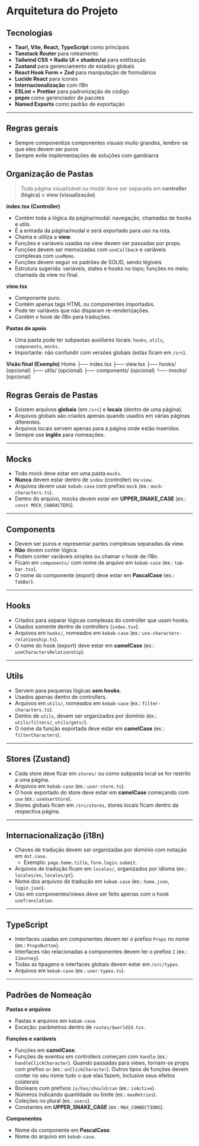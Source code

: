 # Arquitetura do Projeto

## Tecnologias
- **Tauri, Vite, React, TypeScript** como principais
- **Tanstack Router** para roteamento
- **Tailwind CSS + Radix UI + shadcn/ui** para estilização
- **Zustand** para gerenciamento de estados globais
- **React Hook Form + Zod** para manipulação de formulários
- **Lucide React** para ícones
- **Internacionalização** com i18n
- **ESLint + Prettier** para padronização de código
- **pnpm** como gerenciador de pacotes
- **Named Exports** como padrão de exportação

---

## Regras gerais
- Sempre componentize componentes visuais muito grandes, lembre-se que eles devem ser puros
- Sempre evite implementações de soluções com gambiarra

## Organização de Pastas

> Toda página visualizável ou modal deve ser separada em **controller (lógica)** e **view (visualização)**.

**index.tsx (Controller)**
- Contém toda a lógica da página/modal: navegação, chamadas de hooks e utils.
- É a entrada da página/modal e será exportado para uso na rota.
- Chama e utiliza a **view**.
- Funções e variáveis usadas na view devem ser passadas por props.
- Funções devem ser memoizadas com `useCallback` e variáveis complexas com `useMemo`.
- Funções devem seguir os padrões de SOLID, sendo légiveis
- Estrutura sugerida: variáveis, states e hooks no topo; funções no meio; chamada da view no final.

**view.tsx**
- Componente puro.
- Contém apenas tags HTML ou componentes importados.
- Pode ter variáveis que não disparam re-renderizações.
- Contém o hook de i18n para traduções.

**Pastas de apoio**
- Uma pasta pode ter subpastas auxiliares locais: `hooks`, `utils`, `components`, `mocks`.
- Importante: não confundir com versões globais (estas ficam em `/src`).

**Visão final (Exemplo)**
Home
├── index.tsx
├── view.tsx
├── hooks/ (opcional)
├── utils/ (opcional)
├── components/ (opcional)
└── mocks/ (opcional)

## Regras Gerais de Pastas
- Existem arquivos **globais** (em `/src`) e **locais** (dentro de uma página).
- Arquivos globais são criados apenas quando usados em várias páginas diferentes.
- Arquivos locais servem apenas para a página onde estão inseridos.
- Sempre use **inglês** para nomeações.

---

## Mocks
- Todo mock deve estar em uma pasta `mocks`.  
- **Nunca** devem estar dentro de `index` (controller) ou `view`.  
- Arquivos devem usar `kebab-case` com prefixo `mock` (ex.: `mock-characters.ts`).  
- Dentro do arquivo, mocks devem estar em **UPPER_SNAKE_CASE** (ex.: `const MOCK_CHARACTERS`).  

---

## Components
- Devem ser puros e representar partes complexas separadas da view.  
- **Não** devem conter lógica.  
- Podem conter variáveis simples ou chamar o hook de i18n.  
- Ficam em `components/` com nome de arquivo em `kebab-case` (ex.: `tab-bar.tsx`).  
- O nome do componente (export) deve estar em **PascalCase** (ex.: `TabBar`).  

---

## Hooks
- Criados para separar lógicas complexas do controller que usam hooks.  
- Usados somente dentro de controllers (`index.tsx`).  
- Arquivos em `hooks/`, nomeados em `kebab-case` (ex.: `use-characters-relationship.ts`).  
- O nome do hook (export) deve estar em **camelCase** (ex.: `useCharactersRelationship`).  

---

## Utils
- Servem para pequenas lógicas **sem hooks**.  
- Usados apenas dentro de controllers.  
- Arquivos em `utils/`, nomeados em `kebab-case` (ex.: `filter-characters.ts`).  
- Dentro de `utils`, devem ser organizados por domínio (ex.: `utils/filters/`, `utils/gets/`).  
- O nome da função exportada deve estar em **camelCase** (ex.: `filterCharacters`).  

---

## Stores (Zustand)
- Cada store deve ficar em `stores/` ou como subpasta local se for restrito a uma página.  
- Arquivos em `kebab-case` (ex.: `user-store.ts`).  
- O hook exportado do store deve estar em **camelCase** começando com `use` (ex.: `useUserStore`).  
- Stores globais ficam em `/src/stores`, stores locais ficam dentro da respectiva página.  

---

## Internacionalização (i18n)
- Chaves de tradução devem ser organizadas por domínio com notação em `dot.case`.  
  - Exemplo: `page.home.title`, `form.login.submit`.  
- Arquivos de tradução ficam em `locales/`, organizados por idioma (ex.: `locales/en`, `locales/pt`).  
- Nome dos arquivos de tradução em `kebab-case` (ex.: `home.json`, `login.json`).  
- Uso em componentes/views deve ser feito apenas com o hook `useTranslation`.  

---

## TypeScript
- Interfaces usadas em componentes devem ter o prefixo `Props` no nome (ex.: `PropsButton`).  
- Interfaces não relacionadas a componentes devem ter o prefixo `I` (ex.: `IJourney`).
- Todas as tipagens e interfaces globais devem estar em `/src/types`.  
- Arquivos em `kebab-case` (ex.: `user-types.ts`).

---

## Padrões de Nomeação

**Pastas e arquivos**
- Pastas e arquivos em `kebab-case`.  
- Exceção: parâmetros dentro de `routes/$worldId.tsx`.  

**Funções e variáveis**
- Funções em **camelCase**.  
- Funções de eventos em controllers começam com `handle` (ex.: `handleClickCharacter`). Quando passadas para views, tornam-se props com prefixo `on` (ex.: `onClickCharacter`). Outros tipos de funções devem conter no seu nome tudo o que elas fazem, inclusive seus efeitos colaterais
- Booleans com prefixos `is/has/should/can` (ex.: `isActive`).  
- Números indicando quantidade ou limite (ex.: `maxRetries`).  
- Coleções no plural (ex.: `users`).  
- Constantes em **UPPER_SNAKE_CASE** (ex.: `MAX_CONNECTIONS`).  

**Componentes**
- Nome do componente em **PascalCase**.  
- Nome do arquivo em `kebab-case`.